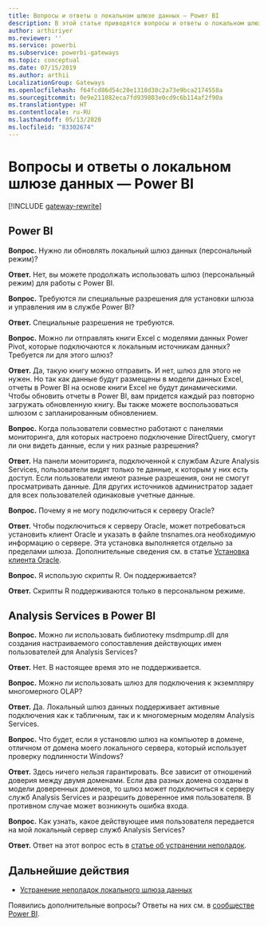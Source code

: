 ```yaml
---
title: Вопросы и ответы о локальном шлюзе данных — Power BI
description: В этой статье приводятся вопросы и ответы о локальном шлюзе данных для Power BI. В этой статье собраны все часто задаваемые вопросы о шлюзе, используемом в Power BI.
author: arthiriyer
ms.reviewer: ''
ms.service: powerbi
ms.subservice: powerbi-gateways
ms.topic: conceptual
ms.date: 07/15/2019
ms.author: arthii
LocalizationGroup: Gateways
ms.openlocfilehash: f64fcd86d54c20e1318d38c2a73e9bca2174558a
ms.sourcegitcommit: 0e9e211082eca7fd939803e0cd9c6b114af2f90a
ms.translationtype: HT
ms.contentlocale: ru-RU
ms.lasthandoff: 05/13/2020
ms.locfileid: "83302674"
---
```

# <a name="on-premises-data-gateway-faq---power-bi"></a>Вопросы и ответы о локальном шлюзе данных — Power BI

[!INCLUDE [gateway-rewrite](../includes/gateway-rewrite.md)]

## <a name="power-bi"></a>Power BI

**Вопрос.** Нужно ли обновлять локальный шлюз данных (персональный режим)?

**Ответ.** Нет, вы можете продолжать использовать шлюз (персональный режим) для работы с Power BI.

**Вопрос.** Требуются ли специальные разрешения для установки шлюза и управления им в службе Power BI?

**Ответ.** Специальные разрешения не требуются.

**Вопрос.** Можно ли отправлять книги Excel с моделями данных Power Pivot, которые подключаются к локальным источникам данных? Требуется ли для этого шлюз? 

**Ответ.** Да, такую книгу можно отправить. И нет, шлюз для этого не нужен. Но так как данные будут размещены в модели данных Excel, отчеты в Power BI на основе книги Excel не будут динамическими. Чтобы обновить отчеты в Power BI, вам придется каждый раз повторно загружать обновленную книгу. Вы также можете воспользоваться шлюзом с запланированным обновлением.

**Вопрос.** Когда пользователи совместно работают с панелями мониторинга, для которых настроено подключение DirectQuery, смогут ли они видеть данные, если у них разные разрешения? 

**Ответ.** На панели мониторинга, подключенной к службам Azure Analysis Services, пользователи видят только те данные, к которым у них есть доступ. Если пользователи имеют разные разрешения, они не смогут просматривать данные. Для других источников администратор задает для всех пользователей одинаковые учетные данные.

**Вопрос.** Почему я не могу подключиться к серверу Oracle? 

**Ответ.** Чтобы подключиться к серверу Oracle, может потребоваться установить клиент Oracle и указать в файле tnsnames.ora необходимую информацию о сервере. Эта установка выполняется отдельно за пределами шлюза. Дополнительные сведения см. в статье [Установка клиента Oracle](service-gateway-onprem-manage-oracle.md#install-the-oracle-client).

**Вопрос.** Я использую скрипты R. Он поддерживается?

**Ответ.** Скрипты R поддерживаются только в персональном режиме.

## <a name="analysis-services-in-power-bi"></a>Analysis Services в Power BI

**Вопрос.** Можно ли использовать библиотеку msdmpump.dll для создания настраиваемого сопоставления действующих имен пользователей для Analysis Services? 

**Ответ.** Нет. В настоящее время это не поддерживается.

**Вопрос.** Можно ли использовать шлюз для подключения к экземпляру многомерного OLAP? 

**Ответ.** Да. Локальный шлюз данных поддерживает активные подключения как к табличным, так и к многомерным моделям Analysis Services.

**Вопрос.** Что будет, если я установлю шлюз на компьютер в домене, отличном от домена моего локального сервера, который использует проверку подлинности Windows? 

**Ответ.** Здесь ничего нельзя гарантировать. Все зависит от отношений доверия между двумя доменами. Если два разных домена созданы в модели доверенных доменов, то шлюз может подключиться к серверу служб Analysis Services и разрешить доверенное имя пользователя. В противном случае может возникнуть ошибка входа.

**Вопрос.** Как узнать, какое действующее имя пользователя передается на мой локальный сервер служб Analysis Services? 

**Ответ.** Ответ на этот вопрос есть в [статье об устранении неполадок](service-gateway-onprem-tshoot.md).

## <a name="next-steps"></a>Дальнейшие действия

* [Устранение неполадок локального шлюза данных](/data-integration/gateway/service-gateway-tshoot)

Появились дополнительные вопросы? Ответы на них см. в [сообществе Power BI](https://community.powerbi.com/).
